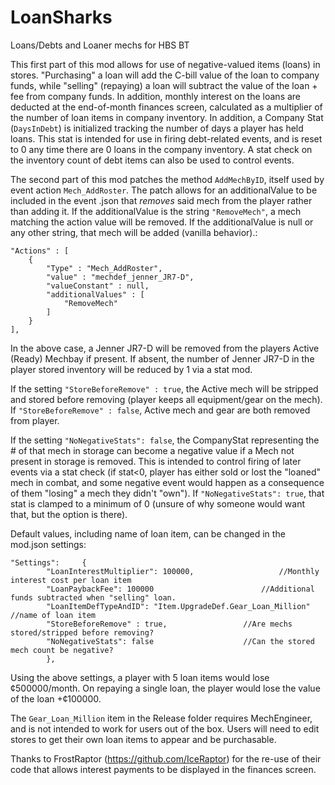 # LoanSharks
 Loans/Debts and Loaner mechs for HBS BT

This first part of this mod allows for use of negative-valued items (loans) in stores. "Purchasing" a loan will add the C-bill value of the loan to company funds, while "selling" (repaying) a loan will subtract the value of the loan + fee from company funds. In addition, monthly interest on the loans are deducted at the end-of-month finances screen, calculated as a multiplier of the number of loan items in company inventory. In addition, a Company Stat (`DaysInDebt`) is initialized tracking the number of days a player has held loans. This stat is intended for use in firing debt-related events, and is reset to 0 any time there are 0 loans in the company inventory. A stat check on the inventory count of debt items can also be used to control events.

The second part of this mod patches the method `AddMechByID`, itself used by event action `Mech_AddRoster`. The patch allows for an additionalValue to be included in the event .json that <i>removes</i> said mech from the player rather than adding it. If the additionalValue is the string `"RemoveMech"`, a mech matching the action value will be removed. If the additionalValue is null or any other string, that mech will be added (vanilla behavior).:

```
"Actions" : [
	{
		"Type" : "Mech_AddRoster",
		"value" : "mechdef_jenner_JR7-D",
		"valueConstant" : null,
		"additionalValues" : [
			"RemoveMech"
		]
	}
],
```
In the above case, a Jenner JR7-D will be removed from the players Active (Ready) Mechbay if present. If absent, the number of Jenner JR7-D in the player stored inventory will be reduced by 1 via a stat mod.

If the setting `"StoreBeforeRemove" : true`, the Active mech will be stripped and stored before removing (player keeps all equipment/gear on the mech). If  `"StoreBeforeRemove" : false`, Active mech and gear are both removed from player.

If the setting `"NoNegativeStats": false`, the CompanyStat representing the # of that mech in storage can become a negative value if a Mech not present in storage is removed. This is intended to control firing of later events via a stat check (if stat<0, player has either sold or lost the "loaned" mech in combat, and some negative event would happen as a consequence of them "losing" a mech they didn't "own"). If `"NoNegativeStats": true`, that stat is clamped to a minimum of 0 (unsure of why someone would want that, but the option is there).

Default values, including name of loan item, can be changed in the mod.json settings:

```
"Settings": 	{
		"LoanInterestMultiplier": 100000,   				//Monthly interest cost per loan item
		"LoanPaybackFee": 100000           				//Additional funds subtracted when "selling" loan.
		"LoanItemDefTypeAndID": "Item.UpgradeDef.Gear_Loan_Million"	//name of loan item
		"StoreBeforeRemove" : true,					//Are mechs stored/stripped before removing?
		"NoNegativeStats": false					//Can the stored mech count be negative?
		},
```

Using the above settings, a player with 5 loan items would lose ¢500000/month. On repaying a single loan, the player would lose the value of the loan +¢100000.

The `Gear_Loan_Million` item in the Release folder requires MechEngineer, and is not intended to work for users out of the box. Users will need to edit stores to get their own loan items to appear and be purchasable.

Thanks to FrostRaptor (https://github.com/IceRaptor) for the re-use of their code that allows interest payments to be displayed in the finances screen.
